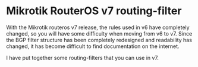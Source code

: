 # Mikrotik RouterOS v7 routing-filter

With the Mikrotik routeros v7 release, the rules used in v6 have completely changed, so you will have some difficulty when moving from v6 to v7. Since the BGP filter structure has been completely redesigned and readability has changed, it has become difficult to find documentation on the internet.

I have put together some routing-filters that you can use in v7.
